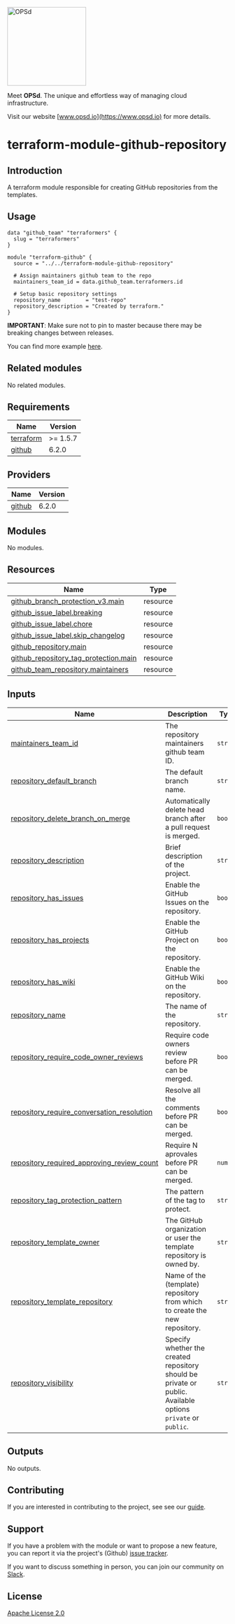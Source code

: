 <a href="https://www.opsd.io" target="_blank"><img alt="OPSd" src=".github/img/OPSD_logo.svg" width="180px"></a>

Meet **OPSd**. The unique and effortless way of managing cloud infrastructure.

Visit our website [www.opsd.io](https://www.opsd.io) for more details.

# terraform-module-github-repository

## Introduction

A terraform module responsible for creating GitHub repositories from the templates.

## Usage

```
data "github_team" "terraformers" {
  slug = "terraformers"
}

module "terraform-github" {
  source = "../../terraform-module-github-repository"

  # Assign maintainers github team to the repo
  maintainers_team_id = data.github_team.terraformers.id

  # Setup basic repository settings
  repository_name        = "test-repo"
  repository_description = "Created by terraform."
}
```

**IMPORTANT**: Make sure not to pin to master because there may be breaking changes between releases.

You can find more example [here](examples).

## Related modules

No related modules.

<!-- BEGIN_TF_DOCS -->
## Requirements

| Name | Version |
|------|---------|
| <a name="requirement_terraform"></a> [terraform](#requirement\_terraform) | >= 1.5.7 |
| <a name="requirement_github"></a> [github](#requirement\_github) | 6.2.0 |

## Providers

| Name | Version |
|------|---------|
| <a name="provider_github"></a> [github](#provider\_github) | 6.2.0 |

## Modules

No modules.

## Resources

| Name | Type |
|------|------|
| [github_branch_protection_v3.main](https://registry.terraform.io/providers/integrations/github/6.2.0/docs/resources/branch_protection_v3) | resource |
| [github_issue_label.breaking](https://registry.terraform.io/providers/integrations/github/6.2.0/docs/resources/issue_label) | resource |
| [github_issue_label.chore](https://registry.terraform.io/providers/integrations/github/6.2.0/docs/resources/issue_label) | resource |
| [github_issue_label.skip_changelog](https://registry.terraform.io/providers/integrations/github/6.2.0/docs/resources/issue_label) | resource |
| [github_repository.main](https://registry.terraform.io/providers/integrations/github/6.2.0/docs/resources/repository) | resource |
| [github_repository_tag_protection.main](https://registry.terraform.io/providers/integrations/github/6.2.0/docs/resources/repository_tag_protection) | resource |
| [github_team_repository.maintainers](https://registry.terraform.io/providers/integrations/github/6.2.0/docs/resources/team_repository) | resource |

## Inputs

| Name | Description | Type | Default | Required |
|------|-------------|------|---------|:--------:|
| <a name="input_maintainers_team_id"></a> [maintainers\_team\_id](#input\_maintainers\_team\_id) | The repository maintainers github team ID. | `string` | n/a | yes |
| <a name="input_repository_default_branch"></a> [repository\_default\_branch](#input\_repository\_default\_branch) | The default branch name. | `string` | `"main"` | no |
| <a name="input_repository_delete_branch_on_merge"></a> [repository\_delete\_branch\_on\_merge](#input\_repository\_delete\_branch\_on\_merge) | Automatically delete head branch after a pull request is merged. | `bool` | `false` | no |
| <a name="input_repository_description"></a> [repository\_description](#input\_repository\_description) | Brief description of the project. | `string` | n/a | yes |
| <a name="input_repository_has_issues"></a> [repository\_has\_issues](#input\_repository\_has\_issues) | Enable the GitHub Issues on the repository. | `bool` | `true` | no |
| <a name="input_repository_has_projects"></a> [repository\_has\_projects](#input\_repository\_has\_projects) | Enable the GitHub Project on the repository. | `bool` | `false` | no |
| <a name="input_repository_has_wiki"></a> [repository\_has\_wiki](#input\_repository\_has\_wiki) | Enable the GitHub Wiki on the repository. | `bool` | `false` | no |
| <a name="input_repository_name"></a> [repository\_name](#input\_repository\_name) | The name of the repository. | `string` | n/a | yes |
| <a name="input_repository_require_code_owner_reviews"></a> [repository\_require\_code\_owner\_reviews](#input\_repository\_require\_code\_owner\_reviews) | Require code owners review before PR can be merged. | `bool` | `true` | no |
| <a name="input_repository_require_conversation_resolution"></a> [repository\_require\_conversation\_resolution](#input\_repository\_require\_conversation\_resolution) | Resolve all the comments before PR can be merged. | `bool` | `true` | no |
| <a name="input_repository_required_approving_review_count"></a> [repository\_required\_approving\_review\_count](#input\_repository\_required\_approving\_review\_count) | Require N aprovales before PR can be merged. | `number` | `1` | no |
| <a name="input_repository_tag_protection_pattern"></a> [repository\_tag\_protection\_pattern](#input\_repository\_tag\_protection\_pattern) | The pattern of the tag to protect. | `string` | `"v*"` | no |
| <a name="input_repository_template_owner"></a> [repository\_template\_owner](#input\_repository\_template\_owner) | The GitHub organization or user the template repository is owned by. | `string` | `"opsd-io"` | no |
| <a name="input_repository_template_repository"></a> [repository\_template\_repository](#input\_repository\_template\_repository) | Name of the (template) repository from which to create the new repository. | `string` | `"terraform-module-template"` | no |
| <a name="input_repository_visibility"></a> [repository\_visibility](#input\_repository\_visibility) | Specify whether the created repository should be private or public. Available options `private` or `public`. | `string` | `"public"` | no |

## Outputs

No outputs.
<!-- END_TF_DOCS -->

## Contributing

If you are interested in contributing to the project, see see our [guide](CONTRIBUTING.md).

## Support

If you have a problem with the module or want to propose a new feature, you can report it via the project's (Github) [issue tracker](https://github.com/opsd-io/terraform-github/issues/new/choose).

If you want to discuss something in person, you can join our community on [Slack](https://join.slack.com/t/opsd-community/signup).

## License

[Apache License 2.0](LICENSE)
